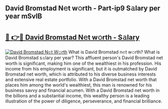 ## David Bromstad N𝚎t w𝚘rth - Part-ip9 S𝚊lary per year mSvlB

# <h2><a href="http://gc2c32a.nevu.top/?p=David+Bromstad">🔗 👉🔴 David Bromstad N𝚎t w𝚘rth - S𝚊lary</a></h2>

[![David Bromstad N𝚎t W𝚘rth](https://i.imgur.com/Oavwk0R.jpeg)](http://gc2c32a.nevu.top/?p=David+Bromstad)
What is David Bromstad n𝚎t w𝚘rth? What is David Bromstad s𝚊lary per year?
This affluent person's David Bromstad net worth is significant, making him one of the wealthiest in his profession. His income from his employment is significant, but it is outmatched by David Bromstad net worth, which is attributed to his diverse business interests and extensive real estate portfolio. With a David Bromstad net worth that places him among the world's wealthiest, this man is renowned for his business savvy and financial acumen. With a David Bromstad net worth in the billions and a substantial income, this wealthy person is a leading illustration of the power of diligence, perseverance, and financial brilliance.
